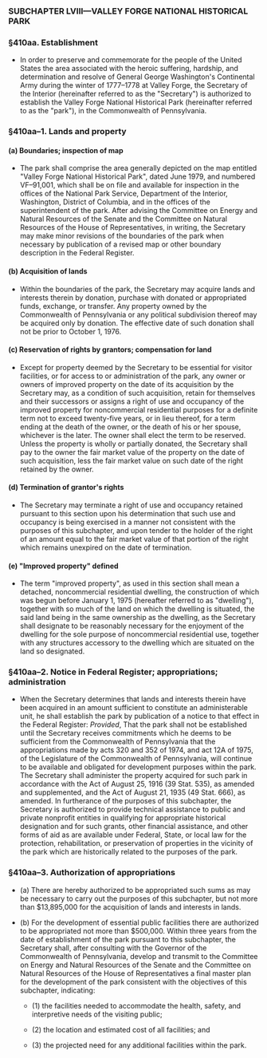 ### SUBCHAPTER LVIII—VALLEY FORGE NATIONAL HISTORICAL PARK

### §410aa. Establishment
* In order to preserve and commemorate for the people of the United States the area associated with the heroic suffering, hardship, and determination and resolve of General George Washington's Continental Army during the winter of 1777–1778 at Valley Forge, the Secretary of the Interior (hereinafter referred to as the "Secretary") is authorized to establish the Valley Forge National Historical Park (hereinafter referred to as the "park"), in the Commonwealth of Pennsylvania.

### §410aa–1. Lands and property
#### (a) Boundaries; inspection of map
* The park shall comprise the area generally depicted on the map entitled "Valley Forge National Historical Park", dated June 1979, and numbered VF–91,001, which shall be on file and available for inspection in the offices of the National Park Service, Department of the Interior, Washington, District of Columbia, and in the offices of the superintendent of the park. After advising the Committee on Energy and Natural Resources of the Senate and the Committee on Natural Resources of the House of Representatives, in writing, the Secretary may make minor revisions of the boundaries of the park when necessary by publication of a revised map or other boundary description in the Federal Register.

#### (b) Acquisition of lands
* Within the boundaries of the park, the Secretary may acquire lands and interests therein by donation, purchase with donated or appropriated funds, exchange, or transfer. Any property owned by the Commonwealth of Pennsylvania or any political subdivision thereof may be acquired only by donation. The effective date of such donation shall not be prior to October 1, 1976.

#### (c) Reservation of rights by grantors; compensation for land
* Except for property deemed by the Secretary to be essential for visitor facilities, or for access to or administration of the park, any owner or owners of improved property on the date of its acquisition by the Secretary may, as a condition of such acquisition, retain for themselves and their successors or assigns a right of use and occupancy of the improved property for noncommercial residential purposes for a definite term not to exceed twenty-five years, or in lieu thereof, for a term ending at the death of the owner, or the death of his or her spouse, whichever is the later. The owner shall elect the term to be reserved. Unless the property is wholly or partially donated, the Secretary shall pay to the owner the fair market value of the property on the date of such acquisition, less the fair market value on such date of the right retained by the owner.

#### (d) Termination of grantor's rights
* The Secretary may terminate a right of use and occupancy retained pursuant to this section upon his determination that such use and occupancy is being exercised in a manner not consistent with the purposes of this subchapter, and upon tender to the holder of the right of an amount equal to the fair market value of that portion of the right which remains unexpired on the date of termination.

#### (e) "Improved property" defined
* The term "improved property", as used in this section shall mean a detached, noncommercial residential dwelling, the construction of which was begun before January 1, 1975 (hereafter referred to as "dwelling"), together with so much of the land on which the dwelling is situated, the said land being in the same ownership as the dwelling, as the Secretary shall designate to be reasonably necessary for the enjoyment of the dwelling for the sole purpose of noncommercial residential use, together with any structures accessory to the dwelling which are situated on the land so designated.

### §410aa–2. Notice in Federal Register; appropriations; administration
* When the Secretary determines that lands and interests therein have been acquired in an amount sufficient to constitute an administerable unit, he shall establish the park by publication of a notice to that effect in the Federal Register: _Provided_, That the park shall not be established until the Secretary receives commitments which he deems to be sufficient from the Commonwealth of Pennsylvania that the appropriations made by acts 320 and 352 of 1974, and act 12A of 1975, of the Legislature of the Commonwealth of Pennsylvania, will continue to be available and obligated for development purposes within the park. The Secretary shall administer the property acquired for such park in accordance with the Act of August 25, 1916 (39 Stat. 535), as amended and supplemented, and the Act of August 21, 1935 (49 Stat. 666), as amended. In furtherance of the purposes of this subchapter, the Secretary is authorized to provide technical assistance to public and private nonprofit entities in qualifying for appropriate historical designation and for such grants, other financial assistance, and other forms of aid as are available under Federal, State, or local law for the protection, rehabilitation, or preservation of properties in the vicinity of the park which are historically related to the purposes of the park.

### §410aa–3. Authorization of appropriations
* (a) There are hereby authorized to be appropriated such sums as may be necessary to carry out the purposes of this subchapter, but not more than $13,895,000 for the acquisition of lands and interests in lands.

* (b) For the development of essential public facilities there are authorized to be appropriated not more than $500,000. Within three years from the date of establishment of the park pursuant to this subchapter, the Secretary shall, after consulting with the Governor of the Commonwealth of Pennsylvania, develop and transmit to the Committee on Energy and Natural Resources of the Senate and the Committee on Natural Resources of the House of Representatives a final master plan for the development of the park consistent with the objectives of this subchapter, indicating:

  * (1) the facilities needed to accommodate the health, safety, and interpretive needs of the visiting public;

  * (2) the location and estimated cost of all facilities; and

  * (3) the projected need for any additional facilities within the park.